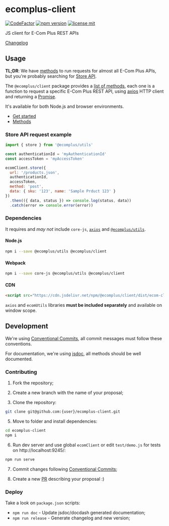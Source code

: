 # ecomplus-client

[![CodeFactor](https://www.codefactor.io/repository/github/ecomclub/ecomplus-client/badge)](https://www.codefactor.io/repository/github/ecomclub/ecomplus-client)
[![npm version](https://img.shields.io/npm/v/@ecomplus/client.svg)](https://www.npmjs.org/@ecomplus/client)
[![license mit](https://img.shields.io/badge/License-MIT-yellow.svg)](https://opensource.org/licenses/MIT)

JS client for E-Com Plus REST APIs

[Changelog](https://github.com/ecomclub/ecomplus-client/blob/master/CHANGELOG.md)

## Usage

**TL;DR**: We have
[methods](https://developers.e-com.plus/ecomplus-client/ecomClient.html)
to run requests for almost all E-Com Plus APIs,
but you're probably searching for
[Store API](https://developers.e-com.plus/ecomplus-client/ecomClient.html#.store).

The `@ecomplus/client` package provides a
[list of methods](https://developers.e-com.plus/ecomplus-client/ecomClient.html),
each one is a function to request a specific E-Com Plus REST API,
using [axios](https://github.com/axios/axios) HTTP client
and returning a
[Promise](https://developer.mozilla.org/docs/Web/JavaScript/Reference/Global_Objects/Promise).

It's available for both Node.js and browser environments.

- [Get started](https://developers.e-com.plus/ecomplus-client/module-@ecomplus_client.html)
- [Methods](https://developers.e-com.plus/ecomplus-client/ecomClient.html)

### Store API request example

```js
import { store } from '@ecomplus/utils'

const authenticationId = 'myAuthenticationId'
const accessToken = 'myAccessToken'

ecomClient.store({
  url: '/products.json',
  authenticationId,
  accessToken,
  method: 'post',
  data: { sku: '123', name: 'Sample Prduct 123' }
})
  .then(({ data, status }) => console.log(status, data))
  .catch(error => console.error(error))
```

### Dependencies

It requires and _may not_ include
`core-js`, [`axios`](https://github.com/axios/axios) and
[`@ecomplus/utils`](https://github.com/ecomclub/ecomplus-utils).

#### Node.js

```bash
npm i --save @ecomplus/utils @ecomplus/client
```

#### Webpack

```bash
npm i --save core-js @ecomplus/utils @ecomplus/client
```

#### CDN

```html
<script src="https://cdn.jsdelivr.net/npm/@ecomplus/client/dist/ecom-client.polyfill.min.js"></script>
```

`axios` and `ecomUtils` libraries **must be included separately**
and available on window scope.

## Development

We're using
[Conventional Commits](https://www.conventionalcommits.org/en/v1.0.0-beta.4/),
all commit messages must follow these conventions.

For documentation, we're using [jsdoc](https://jsdoc.app/),
all methods should be well documented.

### Contributing

1. Fork the repository;

2. Create a new branch with the name of your proposal;

4. Clone the repository:
```bash
git clone git@github.com:{user}/ecomplus-client.git
```

5. Move to folder and install dependencies:
```bash
cd ecomplus-client
npm i
```

6. Run dev server and use global `ecomClient`
or edit `test/demo.js` for tests on http://localhost:9245/:
```bash
npm run serve
```

7. Commit changes following
[Conventional Commits](https://www.conventionalcommits.org/en/v1.0.0-beta.4/);

8. Create a new [PR](https://github.com/ecomclub/ecomplus-client/pulls)
describing your proposal :)

### Deploy

Take a look on `package.json` scripts:

- `npm run doc` - Update jsdoc/docdash generated documentation;
- `npm run release` - Generate changelog and new version;
